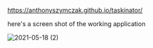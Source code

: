 https://anthonyszymczak.github.io/taskinator/

here's a screen shot of the working application

![2021-05-18 (2)](https://user-images.githubusercontent.com/81388435/118700285-7f3a0c00-b7e0-11eb-81fa-0c1d0f4996d1.png)
